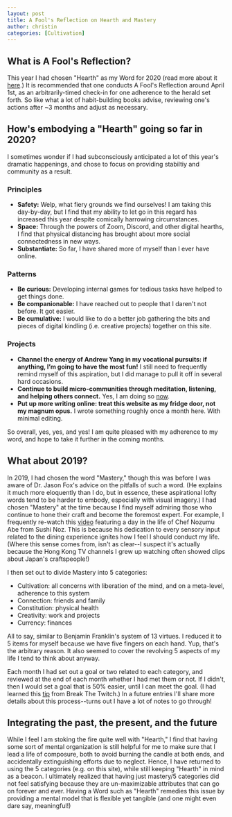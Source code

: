 ```yaml
---
layout: post
title: A Fool's Reflection on Hearth and Mastery
author: christin
categories: [Cultivation]
---
```


## What is A Fool's Reflection?
This year I had chosen "Hearth" as my Word for 2020 (read more about it [here](https://christinchong.com/word).) It is recommended that one conducts A Fool's Reflection around April 1st, as an arbitrarily-timed check-in for one adherence to the herald set forth. So like what a lot of habit-building books advise, reviewing one's actions after ~3 months and adjust as necessary.

## How's embodying a "Hearth" going so far in 2020?
I sometimes wonder if I had subconsciously anticipated a lot of this year's dramatic happenings, and chose to focus on providing stabiltiy and community as a result.

### Principles
- **Safety:** Welp, what fiery grounds we find ourselves! I am taking this day-by-day, but I find that my ability to let go in this regard has increased this year despite comically harrowing circumstances.
- **Space:** Through the powers of Zoom, Discord, and other digital hearths, I find that physical distancing has brought about more social connectedness in new ways.
- **Substantiate:** So far, I have shared more of myself than I ever have online. 

### Patterns
- **Be curious:** Developing internal games for tedious tasks have helped to get things done.
- **Be companionable:** I have reached out to people that I daren't not before. It got easier.
- **Be cumulative:** I would like to do a better job gathering the bits and pieces of digital kindling (i.e. creative projects) together on this site.
 
### Projects
- **Channel the energy of Andrew Yang in my vocational pursuits: if anything, I’m going to have the most fun!** I still need to frequently remind myself of this aspiration, but I did manage to pull it off in several hard occasions.
- **Continue to build micro-communities through meditation, listening, and helping others connect.** Yes, I am doing so [now](https://christinchong.com/now).
- **Put up more writing online: treat this website as my fridge door, not my magnum opus.** I wrote something roughly once a month here. With minimal editing.

So overall, yes, yes, and yes! I am quite pleased with my adherence to my word, and hope to take it further in the coming months.

## What about 2019?
In 2019, I had chosen the word "Mastery," though this was before I was aware of Dr. Jason Fox's advice on the pitfalls of such a word. (He explains it much more eloquently than I do, but in essence, these aspirational lofty words tend to be harder to embody, especially with visual imagery.) I had chosen "Mastery" at the time because I find myself admiring those who continue to hone their craft and become the foremost expert. For example, I frequently re-watch this [video](https://www.youtube.com/watch?v=3wAQxJeyyXo) featuring a day in the life of Chef Nozumu Abe from Sushi Noz. This is because his dedication to every sensory input related to the dining experience ignites how I feel I should conduct my life. (Where this sense comes from, isn't as clear--I suspect it's actually because the Hong Kong TV channels I grew up watching often showed clips about Japan's craftspeople!) 

I then set out to divide Mastery into 5 categories:
- Cultivation: all concerns with liberation of the mind, and on a meta-level, adherence to this system
- Connection: friends and family
- Constitution: physical health
- Creativity: work and projects
- Currency: finances

All to say, similar to Benjamin Franklin's system of 13 virtues. I reduced it to 5 items for myself because we have five fingers on each hand. Yup, that's the arbitrary reason. It also seemed to cover the revolving 5 aspects of my life I tend to think about anyway.

Each month I had set out a goal or two related to each category, and reviewed at the end of each month whether I had met them or not. If I didn't, then I would set a goal that is 50% easier, until I can meet the goal. (I had learned this [tip](https://www.youtube.com/watch?v=oQ8jtgc_zZE) from Break The Twitch.) In a future entries I'll share more details about this process--turns out I have a lot of notes to go through!

## Integrating the past, the present, and the future
While I feel I am stoking the fire quite well with "Hearth," I find that having some sort of mental organization is still helpful for me to make sure that I lead a life of composure, both to avoid burning the candle at both ends, and  accidentally extinguishing efforts due to neglect. Hence, I have returned to using the 5 categories (e.g. on this site), while still keeping "Hearth" in mind as a beacon. I ultimately realized that having just mastery/5 categories did not feel satisfying because they are un-maximizable attributes that can go on forever and ever. Having a Word such as "Hearth" remedies this issue by providing a mental model that is flexible yet tangible (and one might even dare say, meaningful!)




